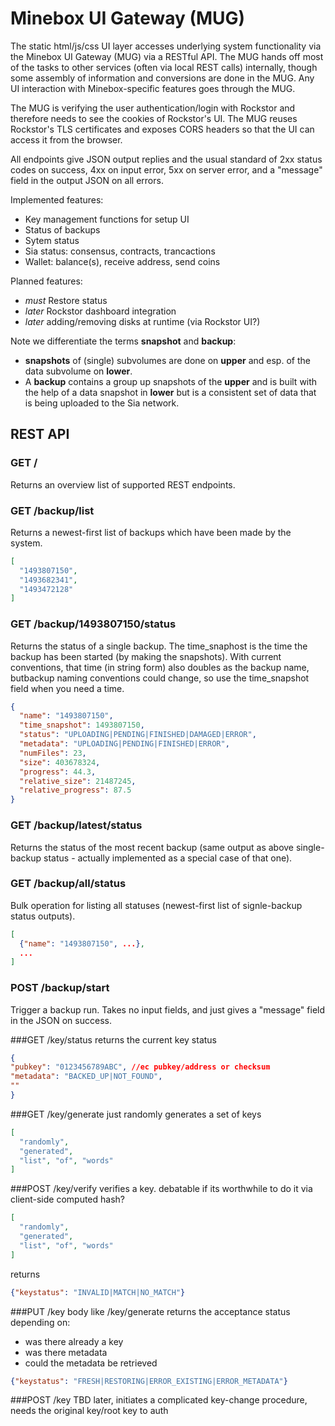 # Minebox UI Gateway (MUG)

The static html/js/css UI layer accesses underlying system functionality via the
Minebox UI Gateway (MUG) via a RESTful API.
The MUG hands off most of the tasks to other services (often via local REST
calls) internally, though some assembly of information and conversions are done
in the MUG. Any UI interaction with Minebox-specific features goes through the
MUG.

The MUG is verifying the user authentication/login with Rockstor and therefore
needs to see the cookies of Rockstor's UI. The MUG reuses Rockstor's TLS
certificates and exposes CORS headers so that the UI can access it from the
browser.

All endpoints give JSON output replies and the usual standard of 2xx status
codes on success, 4xx on input error, 5xx on server error, and a "message" field
in the output JSON on all errors.

Implemented features:

* Key management functions for setup UI
* Status of backups
* Sytem status
* Sia status: consensus, contracts, trancactions
* Wallet: balance(s), receive address, send coins

Planned features:

* *must* Restore status
* *later* Rockstor dashboard integration
* *later* adding/removing disks at runtime (via Rockstor UI?)

Note we differentiate the terms **snapshot** and **backup**:

*  **snapshots** of (single) subvolumes are done on **upper** and esp. of the
   data subvolume on **lower**.
*  A **backup** contains a group up snapshots of the **upper** and is built with
   the help of a data snapshot in **lower** but is a consistent set of data that
   is being uploaded to the Sia network.


## REST API
### GET /
Returns an overview list of supported REST endpoints.

### GET /backup/list
Returns a newest-first list of backups which have been made by the system.

```json
[
  "1493807150",
  "1493682341",
  "1493472128"
]
```

### GET /backup/1493807150/status

Returns the status of a single backup. 
The time_snaphost is the time the backup has been started (by making the
snapshots). With current conventions, that time (in string form) also doubles as
the backup name, butbackup naming conventions could change, so use the
time_snapshot field when you need a time.

```json
{
  "name": "1493807150",
  "time_snapshot": 1493807150,
  "status": "UPLOADING|PENDING|FINISHED|DAMAGED|ERROR",
  "metadata": "UPLOADING|PENDING|FINISHED|ERROR",
  "numFiles": 23,
  "size": 403678324,
  "progress": 44.3,
  "relative_size": 21487245,
  "relative_progress": 87.5
}
```

### GET /backup/latest/status

Returns the status of the most recent backup (same output as above single-backup
status - actually implemented as a special case of that one).

### GET /backup/all/status

Bulk operation for listing all statuses (newest-first list of signle-backup
status outputs).

```json
[
  {"name": "1493807150", ...},
  ...
]
```

### POST /backup/start

Trigger a backup run. Takes no input fields, and just gives a "message" field in
the JSON on success.

###GET /key/status
returns the current key status
```json
{
"pubkey": "0123456789ABC", //ec pubkey/address or checksum
"metadata": "BACKED_UP|NOT_FOUND",
""
}
```
###GET /key/generate
just randomly generates a set of keys
```json
[
  "randomly",
  "generated",
  "list", "of", "words"
]
```
###POST /key/verify
verifies a key. debatable if its worthwhile to do it via client-side computed hash?
```json
[
  "randomly",
  "generated",
  "list", "of", "words"
]
```
returns
```json
{"keystatus": "INVALID|MATCH|NO_MATCH"}
```
 
###PUT /key
body like /key/generate
returns the acceptance status depending on:
 * was there already a key
 * was there metadata
 * could the metadata be retrieved
```json
{"keystatus": "FRESH|RESTORING|ERROR_EXISTING|ERROR_METADATA"}
```
 
 
###POST /key 
TBD later, initiates a complicated key-change procedure, needs the original key/root key to auth